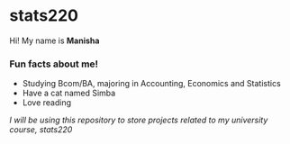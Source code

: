 # stats220

Hi! My name is **Manisha**

### Fun facts about me!
* Studying Bcom/BA, majoring in Accounting, Economics and Statistics
* Have a cat named Simba
* Love reading

*I will be using this repository to store projects related to my university course, stats220*
